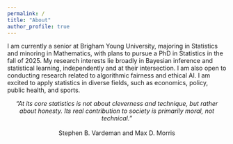 ```yaml
---
permalink: /
title: "About"
author_profile: true
---
```


I am currently a senior at Brigham Young University, majoring in Statistics and minoring in Mathematics, with plans to pursue a PhD in Statistics in the fall of 2025. My research interests lie broadly in Bayesian inference and statistical learning, independently and at their intersection. I am also open to conducting research related to algorithmic fairness and ethical AI. I am excited to apply statistics in diverse fields, such as economics, policy, public health, and sports. 

<div style="text-align: center; max-width: 500px; margin: auto;">
    <em>“At its core statistics is not about cleverness and technique, but rather about honesty. Its real contribution to society is primarily moral, not technical.”</em>
    <br><br>
    <div style="text-align: center;">Stephen B. Vardeman and Max D. Morris</div>
</div>
